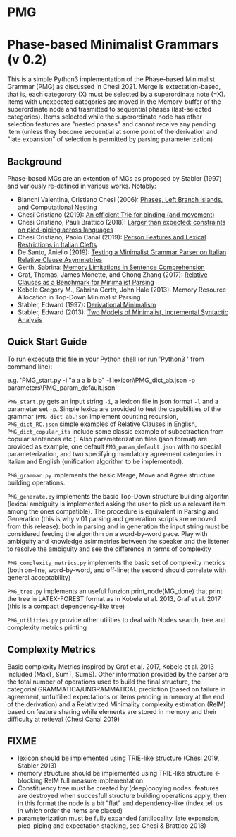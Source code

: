 # PMG
Phase-based Minimalist Grammars (v 0.2)
===================================================

This is a simple Python3 implementation of the Phase-based Minimalist Grammar (PMG) as discussed in Chesi 2021.
Merge is extectation-based, that is, each categorory (X) must be selected by a superordinate note (=X).
Items with unexpected categories are moved in the Memory-buffer of the superordinate node and trasmitted to sequential phases (last-selected categories).
Items selected while the superordinate node has other selection features are "nested phases" and cannot receive any pending item (unless they become sequential at some point of the derivation and "late expansion" of selection is permitted by parsing parameterization)

Background
----------

Phase-based MGs are an extention of MGs as proposed by Stabler (1997) and variously re-defined in various works. Notably:

- Bianchi Valentina, Cristiano Chesi (2006): [Phases, Left Branch Islands, and Computational Nesting](https://repository.upenn.edu/pwpl/vol12/iss1/3/)
- Chesi Cristiano (2019): [An efficient Trie for binding (and movement)](http://ceur-ws.org/Vol-2253/paper07.pdf)
- Chesi Cristiano, Pauli Brattico (2018): [Larger than expected: constraints on pied-piping across languages](https://lingbuzz.com/j/rgg/2018/2018.04/chesi+brattico_constraints-on-pied-piping-across-languages_RGG-2018-04.pdf)
- Chesi Cristiano, Paolo Canal (2019): [Person Features and Lexical Restrictions in Italian Clefts](https://www.frontiersin.org/articles/10.3389/fpsyg.2019.02105/full)
- De Santo, Aniello (2019): [Testing a Minimalist Grammar Parser on Italian Relative Clause Asymmetries](https://www.aclweb.org/anthology/W19-2911.pdf)
- Gerth, Sabrina: [Memory Limitations in Sentence Comprehension](https://publishup.uni-potsdam.de/opus4-ubp/frontdoor/index/index/docId/7155)
- Graf, Thomas, James Monette, and Chong Zhang (2017): [Relative Clauses as a Benchmark for Minimalist Parsing](https://thomasgraf.net/doc/papers/GrafEtAl17JLM.pdf)
- Kobele Gregory M., Sabrina Gerth, John Hale (2013): Memory Resource Allocation in Top-Down Minimalist Parsing
- Stabler, Edward (1997): [Derivational Minimalism](http://www.linguistics.ucla.edu/people/stabler/eps-lacl.pdf)
- Stabler, Edward (2013): [Two Models of Minimalist, Incremental Syntactic Analysis](http://www.linguistics.ucla.edu/people/stabler/Stabler12-2models.pdf)

Quick Start Guide
-----------------
To run excecute this file in your Python shell (or run 'Python3 <what follows>' from command line):

e.g. 'PMG_start.py -i "a a a b b b" -l lexicon\PMG_dict_ab.json -p parameters\PMG_param_default.json' 
  

`PMG_start.py` gets an input string `-i`, a lexicon file in json format `-l` and a parameter set `-p`. Simple lexica are provided to test the capabilities of the grammar (`PMG_dict_ab.json` implement counting recursion, `PMG_dict_RC.json` simple examples of Relative Clauses in English, `PMG_dict_copular_ita` include some classic example of subectraction from copular sentences etc.).
Also parameterization files (json format) are provided as example, one default `PMG_param_default.json` with no special parameterization, and two specifying mandatory agreement categories in Italian and English (unification algorithm to be implemented).

`PMG_grammar.py` implements the basic Merge, Move and Agree structure building operations.

`PMG_generate.py` implements the basic Top-Down structure building algoritm (lexical ambiguity is implemented asking the user to pick up a relevant item among the ones compatible). The procedure is equivalent in Parsing and Generation (this is why v.01 parsing and generation scripts are removed from this release): both in parsing and in generation the input string must be considered feeding the algorithm on a word-by-word pace. Play with ambiguity and knowledge asimmetries between the speaker and the listener to resolve the ambiguity and see the difference in terms of complexity

`PMG_complexity_metrics.py` implements the basic set of complexity metrics (both on-line, word-by-word, and off-line; the second should correlate with general acceptability)

`PMG_tree.py` implements an useful funzion print_node(MG_done) that print the tree in LATEX-FOREST format as in Kobele et al. 2013, Graf et al. 2017 (this is a compact dependency-like tree)

`PMG_utilities.py` provide other utilities to deal with Nodes search, tree and complexity metrics printing

Complexity Metrics
------------------
Basic complexity Metrics inspired by Graf et al. 2017, Kobele et al. 2013 included (MaxT, SumT, SumS). Other information provided by the parser are the total number of operations used to build the final structure, the categorial GRAMMATICA/UNGRAMMATICAL prediction (based on failure in agreement, unfulfilled expectations or items pending in memory at the end of the derivation) and a Relativized Minimality complexity estimation (RelM) based on feature sharing while elements are stored in memory and their difficulty at retieval (Chesi Canal 2019)

FIXME
------------------
- lexicon should be implemented using TRIE-like structure (Chesi 2019, Stabler 2013)
- memory structure should be implemented using TRIE-like structure <- blocking RelM full measure implementation
- Constituency tree must be created by (deep)copying nodes: features are destroyed when succesfull structure building operations apply, then in this format the node is a bit "flat" and dependency-like (index tell us in which order the items are placed)
- parameterization must be fully expanded (antilocality, late expansion, pied-piping and expectation stacking, see Chesi & Brattico 2018)
